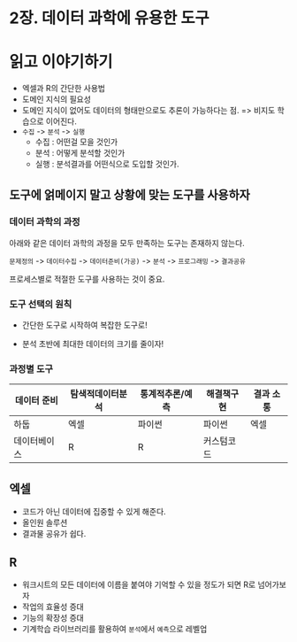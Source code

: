2장. 데이터 과학에 유용한 도구
=====

# 읽고 이야기하기

* 엑셀과 R의 간단한 사용법
* 도메인 지식의 필요성
* 도메인 지식이 없어도 데이터의 형태만으로도 추론이 가능하다는 점. => 비지도 학습으로 이어진다.
* `수집` -> `분석` -> `실행`
   * 수집 : 어떤걸 모을 것인가
   * 분석 : 어떻게 분석할 것인가
   * 실행 : 분석결과를 어떤식으로 도입할 것인가.

## 도구에 얽메이지 말고 상황에 맞는 도구를 사용하자
### 데이터 과학의 과정

아래와 같은 데이터 과학의 과정을 모두 만족하는 도구는 존재하지 않는다.

`문제정의` -> `데이터수집` -> `데이터준비(가공)` -> `분석` -> `프로그래밍` -> `결과공유`

프로세스별로 적절한 도구를 사용하는 것이 중요.

### 도구 선택의 원칙

* 간단한 도구로 시작하여 복잡한 도구로!

* 분석 초반에 최대한 데이터의 크기를 줄이자!

### 과정별 도구

| 데이터 준비  | 탐색적데이터분석 | 통계적추론/예측 | 해결책구현 | 결과 소통 |
| ------------ | ---------------- | --------------- | ---------- | --------- |
| 하둡         | 엑셀             | 파이썬          | 파이썬     | 엑셀      |
| 데이터베이스 | R                | R               | 커스텀코드 |           |



## 엑셀
* 코드가 아닌 데이터에 집중할 수 있게 해준다.
* 올인원 솔루션
* 결과물 공유가 쉽다.

## R

* 워크시트의 모든 데이터에 이름을 붙여야 기억할 수 있을 정도가 되면 R로 넘어가보자
* 작업의 효율성 증대
* 기능의 확장성 증대
* 기계학습 라이브러리를 활용하여 `분석`에서 `예측`으로 레벨업

